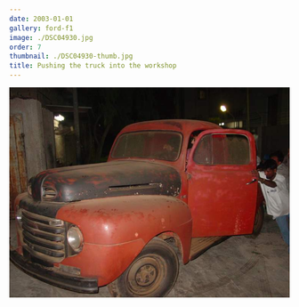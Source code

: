 ```yaml
---
date: 2003-01-01
gallery: ford-f1
image: ./DSC04930.jpg
order: 7
thumbnail: ./DSC04930-thumb.jpg
title: Pushing the truck into the workshop
---
```


![Pushing the truck into the workshop](./DSC04930.jpg)